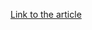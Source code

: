 [Link to the article](https://unit42.paloaltonetworks.com/microsoft-exchange-server-attack-timeline)

